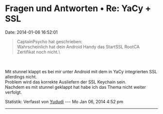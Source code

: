 Fragen und Antworten • Re: YaCy + SSL
=====================================

Date: 2014-01-06 16:52:01

> <div>
>
> CaptainPsycho hat geschrieben:\
> Wahrscheinlich hat dein Android Handy das StartSSL RootCA Zertifikat
> noch nicht.\
>
> </div>

\
\
Mit stunnel klappt es bei mir unter Android mit dem in YaCy integrierten
SSL allerdings nicht.\
Problem wird das korrekte Ausliefern der SSL Keychain sein.\
Nachdem es mit stunnel geklappt hat habe ich das Thema nicht weiter
verfolgt.

Statistik: Verfasst von
[Yududi](http://forum.yacy-websuche.de/memberlist.php?mode=viewprofile&u=9077)
--- Mo Jan 06, 2014 4:52 pm

------------------------------------------------------------------------
